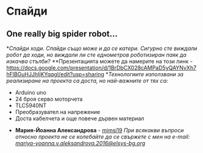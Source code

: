 # Спайди
## One really big spider robot...
**Спайди ходи. Спайди също може и да се катери. Сигурно сте виждали робот да ходи, но виждали ли сте еднометров роботизиран паяк да изкачва стълби?*
**Презентацията можете да намерите на този линк - https://docs.google.com/presentation/d/1BrDbCX028cAMPaD5yQAYNvXh7hFlBGuHJJhIjKYqqgI/edit?usp=sharing
**Технологиите използвани за реализиране на проекта са доста, но най-важните от тях са:*
 - Arduino uno
 - 24 броя серво моторчета
 - TLC5940NT
 - Преобразувател на напрежение
 - Доста кабелчета и още повече дървен материал
* **Мария-Йоанна Александрова** - [mimsi19](https://github.com/mimsi19)
*При всякакви въпроси относно проекта не се колебайте да се свържете с мен на e-mail: mariya-yoanna.v.aleksandrova.2016@elsys-bg.org*
